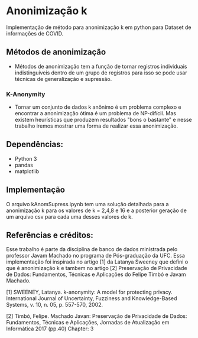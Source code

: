 # Anonimização k

Implementação de método para anonimização k em python para Dataset de informações de COVID.

## Métodos de anonimização
- Métodos de anonimização tem a função de tornar registros individuais indistinguiveis dentro de um grupo de registros para isso se pode usar técnicas de generalização e supressão.

### K-Anonymity
- Tornar um conjunto de dados k anônimo é um problema complexo e encontrar a anonimização ótima é um problema de NP-difícil. Mas existem heurísticas que produzem resultados "bons o bastante" e nesse trabalho iremos mostrar uma forma de realizar essa anonimização.

## Dependências:

- Python 3
- pandas
- matplotlib

## Implementação
O arquivo kAnomSupress.ipynb tem uma solução detalhada para a anonimização k para os valores de k = 2,4,8 e 16 e a posterior geração de um arquivo csv para cada uma desses valores de k.

## Referências e créditos:

Esse trabalho é parte da disciplina de banco de dados ministrada pelo professor Javam Machado no programa de Pós-graduação da UFC. Essa implementação foi inspirada no artigo [1] da Latanya Sweeney que defini o que é anonimização k e tambem no artigo [2] Preservação de Privacidade de Dados: Fundamentos, Técnicas e Aplicações do Felipe Timbó e Javam Machado.

[1] SWEENEY, Latanya. k-anonymity: A model for protecting privacy. International Journal of Uncertainty, Fuzziness and Knowledge-Based Systems, v. 10, n. 05, p. 557-570, 2002.

[2] Timbó, Felipe. Machado Javan: Preservação de Privacidade de Dados: Fundamentos, Técnicas e Aplicações, Jornadas de Atualização em Informática 2017 (pp.40) Chapter: 3

